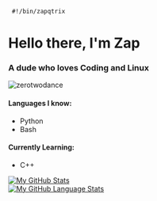```diff
 #!/bin/zapqtrix
```
# Hello there, I'm Zap
### A dude who loves Coding and Linux
![zerotwodance](https://external-content.duckduckgo.com/iu/?u=https%3A%2F%2Fthumbs.gfycat.com%2FPortlyOrneryGreatdane-max-1mb.gif&f=1&nofb=1)


#### Languages I know:
 - Python
 - Bash
#### Currently Learning:
 - C++

[![My GitHub Stats](https://github-readme-stats.vercel.app/api/?username=zapqtrix&count_private=true&theme=dracula&show_icons=true)]()
<br />
[![My GitHub Language Stats](https://github-readme-stats.vercel.app/api/top-langs/?username=zapqtrix&langs_count=5&theme=dracula)]()

